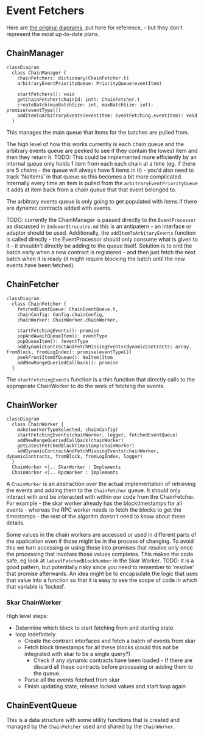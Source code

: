# Event Fetchers

Here are [the original diagrams](https://www.figma.com/file/YC7rKkGC65Out0QlQ2jxi9/Multi-queue-architecture?type=whiteboard&node-id=0-1&t=LpRK9cTFcHFaYaNO-0), put here for reference, - but they don't represent the most up-to-date plans.

## ChainManager

```mermaid
classDiagram
  class ChainManager {
    chainFetchers: dictionary(ChainFetcher.t)
    arbitraryEventPriorityQueue: PriorityQueue(eventItem)

    startFetchers(): void
    getChainFetcher(chainId: int): ChainFetcher.t
    createBatch(minBatchSize: int, maxBatchSize: int): promise(eventType[])
    addItemToArbitraryEvents(eventItem: EventFetching.eventItem): void
  }
```

This manages the main queue that items for the batches are pulled from.

The high level of how this works currently is each chain queue and the arbitrary events queue are peeked to see if they contain the lowest item and then they return it.
TODO: This could be implemented more efficiently by an internal queue only holds 1 item from each each chain at a time (eg. if there are 5 chains - the queue will always have 5 items in it) - you'd also need to track 'NoItems' in that queue so this becomes a bit more complicated. Internally every time an item is pulled from the `arbitraryEventPriorityQueue` it adds at item back from a chain queue that that event belonged to.

The arbitrary events queue is only going to get populated with items if there are dynamic contracts added with events.

TODO: currently the ChainManager is passed directly to the `EventProcessor` as discussed in `IndexerStrucutre.md` this is an antipatern - an interface or adaptor should be used. Additionally, the `addItemToArbitaryEvents` function is called directly - the EventProcessor should only consume what is given to it - it shouldn't directly be adding to the queue itself. Solution is to end the batch early when a new contract is registered - and then just fetch the next batch when it is ready (it might require blocking the batch until the new events have been fetched).

## ChainFetcher

```mermaid
classDiagram
  class ChainFetcher {
    fetchedEventQueue: ChainEventQueue.t,
    chainConfig: Config.chainConfig,
    chainWorker: ChainWorker.chainWorker,

    startFetchingEvents(): promise
    popAndAwaitQueueItem(): eventType
    popQueueItem(): ?eventType
    addDynamicContractAndFetchMissingEvents(dynamicContracts: array, fromBlock, fromLogIndex): promise(eventType[])
    peekFrontItemOfQueue(): NoItem|Item
    addNewRangeQueriedCallback(): promise
  }
```

The `startFetchingEvents` function is a thin function that directly calls to the appropriate ChainWorker to do the work of fetching the events.

## ChainWorker

```mermaid
classDiagram
  class ChainWorker {
    make(workerTypeSelected, chainConfig)
    startFetchingEvents(chainWorker, logger, fetchedEventQueue)
    addNewRangeQueriedCallback(chainWorker)
    getLatestFetchedBlockTimestamp(chainWorker)
    addDynamicContractAndFetchMissingEvents(chainWorker, dynamicContracts, fromBlock, fromLogIndex, logger)
  }
  ChainWorker <|.. SkarWorker : Implements
  ChainWorker <|.. RpcWorker : Implements
```

A `ChainWorker` is an abstraction over the actual implementation of retrieving the events and adding them to the `ChainFetcher` queue. It should only interact with and be interacted with within our code from the ChainFetcher. For example - the skar worker already has the blocktimestamps for all events - whereas the RPC worker needs to fetch the blocks to get the timestamps - the rest of the algoritm doesn't need to know about these details.

Some values in the chain workers are accessed or used in different parts of the application even if those might be in the process of changing. To avoid this we turn accessing or using those into promises that resolve only once the processing that involves those values completes. This makes the code safe, eg look at `latestFetchedBlockNumber` in the Skar Worker.
TODO: it is a good pattern, but potentially risky since you need to remember to 'resolve' that promise afterwards. An idea might be to encapsulate the logic that uses that value into a function so that it is easy to see the scope of code in which that variable is 'locked'.

### Skar ChainWorker

High level steps:

- Determine which block to start fetching from and starting state
- loop indefinitely
  - Create the contract interfaces and fetch a batch of events from skar
  - Fetch block timestamps for all these blocks (could this not be integrated with skar to be a single query?)
    - Check if any dynamic contracts have been loaded - If there are discard all these contracts before processing or adding them to the queue.
  - Parse all the events fetched from skar
  - Finish updating state, release locked values and start loop again

## ChainEventQueue

This is a data structure with some utility functions that is created and managed by the `ChainFetcher` used and shared by the `ChainWorker`.
